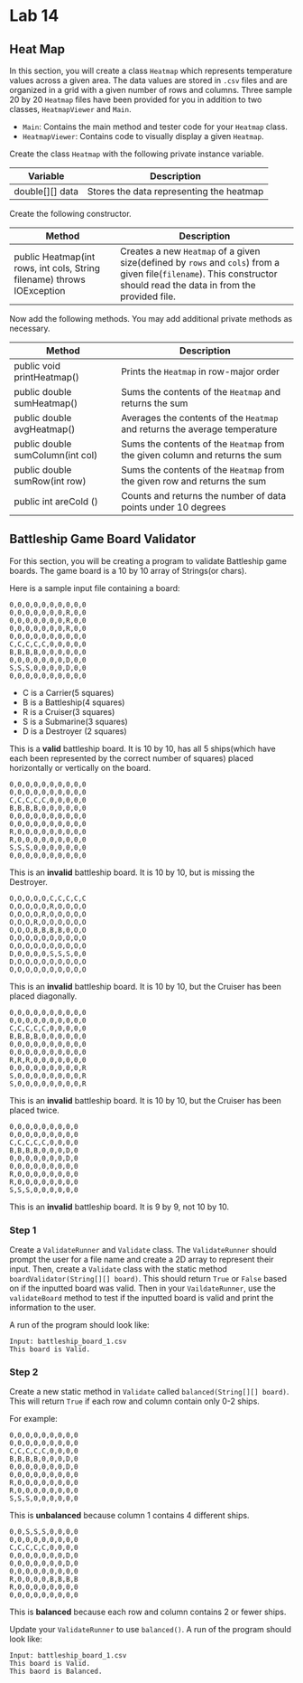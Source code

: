 # Lab 14

## Heat Map

In this section, you will create a class `Heatmap` which represents temperature values across a given area. The data values are stored in `.csv` files and are organized in a grid with a given number of rows and columns. Three sample 20 by 20 `Heatmap` files have been provided for you in addition to two classes, `HeatmapViewer` and `Main`.
- `Main`: Contains the main method and tester code for your `Heatmap` class.
- `HeatmapViewer`: Contains code  to visually display a given `Heatmap`.


Create the class `Heatmap` with the following private instance variable.

| Variable            | Description                              |
| ------------------- | ---------------------------------------- |
| double\[\]\[\] data | Stores the data representing the heatmap |

Create the following constructor.

| Method                                                                 | Description                                                                                                                                                           |
| ---------------------------------------------------------------------- | --------------------------------------------------------------------------------------------------------------------------------------------------------------------- |
| public Heatmap(int rows, int cols, String filename) throws IOException | Creates a new `Heatmap` of a given size(defined by `rows` and `cols`) from a given file(`filename`). This constructor should read the data in from the provided file. |

Now add the following methods. You may add additional private methods as necessary. 

| Method                           | Description                                                                  |
| -------------------------------- | ---------------------------------------------------------------------------- |
| public void printHeatmap()       | Prints the `Heatmap` in row-major order                                      |
| public double sumHeatmap()       | Sums the contents of the `Heatmap` and returns the sum                       |
| public double avgHeatmap()       | Averages the contents of the `Heatmap` and returns the average temperature   |
| public double sumColumn(int col) | Sums the contents of the `Heatmap` from the given column and returns the sum |
| public double sumRow(int row)    | Sums the contents of the `Heatmap` from the given row and returns the sum    |
| public int areCold ()            | Counts and returns the number of data points under 10 degrees                |

## Battleship Game Board Validator

For this section, you will be creating a program to validate Battleship game boards. The game board is a 10 by 10 array of Strings(or chars). 

Here is a sample input file containing a board: 

```
0,0,0,0,0,0,0,0,0,0
0,0,0,0,0,0,0,R,0,0
0,0,0,0,0,0,0,R,0,0
0,0,0,0,0,0,0,R,0,0
0,0,0,0,0,0,0,0,0,0
C,C,C,C,C,0,0,0,0,0
B,B,B,B,0,0,0,0,0,0
0,0,0,0,0,0,0,D,0,0
S,S,S,0,0,0,0,D,0,0
0,0,0,0,0,0,0,0,0,0
```

- C is a Carrier(5 squares)
- B is a Battleship(4 squares)
- R is a Cruiser(3 squares)
- S is a Submarine(3 squares)
- D is a Destroyer (2 squares)

This is a **valid** battleship board. It is 10 by 10, has all 5 ships(which have each been represented by the correct number of squares) placed horizontally or vertically on the board.

```
0,0,0,0,0,0,0,0,0,0
0,0,0,0,0,0,0,0,0,0
C,C,C,C,C,0,0,0,0,0
B,B,B,B,0,0,0,0,0,0
0,0,0,0,0,0,0,0,0,0
0,0,0,0,0,0,0,0,0,0
R,0,0,0,0,0,0,0,0,0
R,0,0,0,0,0,0,0,0,0
S,S,S,0,0,0,0,0,0,0
0,0,0,0,0,0,0,0,0,0
```

This is an **invalid** battleship board. It is 10 by 10, but is missing the Destroyer. 

```
O,O,O,O,O,C,C,C,C,C
O,O,O,O,O,R,O,O,O,O
O,O,O,O,R,O,O,O,O,O
O,O,O,R,O,O,O,O,O,O
O,O,O,B,B,B,B,0,O,O
O,O,O,O,O,O,O,O,O,O
O,O,O,O,O,O,O,O,O,O
D,0,0,0,0,S,S,S,0,0
D,O,O,O,O,O,O,O,O,O
O,O,O,O,O,O,O,O,O,O
```

This is an **invalid** battleship board. It is 10 by 10, but the Cruiser has been placed diagonally.

```
0,0,0,0,0,0,0,0,0,0
0,0,0,0,0,0,0,0,0,0
C,C,C,C,C,0,0,0,0,0
B,B,B,B,0,0,0,0,0,0
0,0,0,0,0,0,0,0,0,0
0,0,0,0,0,0,0,0,0,0
R,R,R,0,0,0,0,0,0,0
0,0,0,0,0,0,0,0,0,R
S,0,0,0,0,0,0,0,0,R
S,0,0,0,0,0,0,0,0,R
```

This is an **invalid** battleship board. It is 10 by 10, but the Cruiser has been placed twice.

```
0,0,0,0,0,0,0,0,0
0,0,0,0,0,0,0,0,0
C,C,C,C,C,0,0,0,0
B,B,B,B,0,0,0,D,0
0,0,0,0,0,0,0,D,0
0,0,0,0,0,0,0,0,0
R,0,0,0,0,0,0,0,0
R,0,0,0,0,0,0,0,0
S,S,S,0,0,0,0,0,0
```

This is an **invalid** battleship board. It is 9 by 9, not 10 by 10.


### Step 1

Create a `ValidateRunner` and `Validate` class. The `ValidateRunner` should prompt the user for a file name and create a 2D array to represent their input. Then, create a `Validate` class with the static method `boardValidator(String[][] board)`. This should return `True` or `False` based on if the inputted board was valid. Then in your `VaildateRunner`, use the `validateBoard` method to test if the inputted board is valid and print the information to the user.  

A run of the program should look like:

```
Input: battleship_board_1.csv
This board is Valid.
```


### Step 2

Create a new static method in `Validate` called `balanced(String[][] board)`. This will return `True` if each row and column contain only 0-2 ships.

For example:
```
0,0,0,0,0,0,0,0,0
0,0,0,0,0,0,0,0,0
C,C,C,C,C,0,0,0,0
B,B,B,B,0,0,0,D,0
0,0,0,0,0,0,0,D,0
0,0,0,0,0,0,0,0,0
R,0,0,0,0,0,0,0,0
R,0,0,0,0,0,0,0,0
S,S,S,0,0,0,0,0,0
```

This is **unbalanced** because column 1 contains 4 different ships. 

```
0,0,S,S,S,0,0,0,0
0,0,0,0,0,0,0,0,0
C,C,C,C,C,0,0,0,0
0,0,0,0,0,0,0,D,0
0,0,0,0,0,0,0,D,0
0,0,0,0,0,0,0,0,0
R,0,0,0,0,B,B,B,B
R,0,0,0,0,0,0,0,0
0,0,0,0,0,0,0,0,0
```

This is **balanced** because each row and column contains 2 or fewer ships.

Update your `ValidateRunner` to use `balanced()`. A run of the program should look like:

```
Input: battleship_board_1.csv
This board is Valid.
This baord is Balanced.
```
